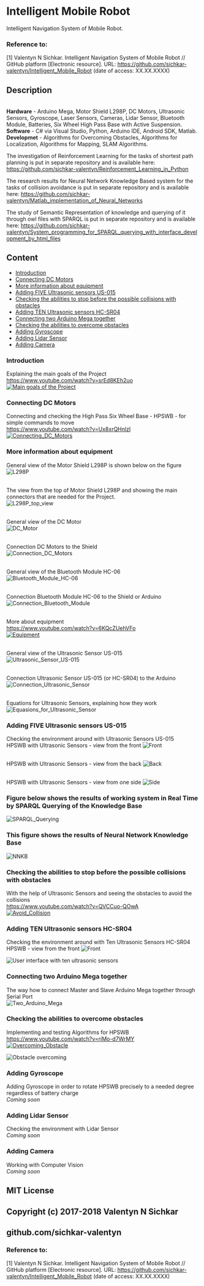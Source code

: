 # Intelligent Mobile Robot
Intelligent Navigation System of Mobile Robot.

### Reference to:
[1] Valentyn N Sichkar. Intelligent Navigation System of Mobile Robot // GitHub platform [Electronic resource]. URL: https://github.com/sichkar-valentyn/Intelligent_Mobile_Robot (date of access: XX.XX.XXXX)

## Description
<br/><b>Hardware</b> - Arduino Mega, Motor Shield L298P, DC Motors, Ultrasonic Sensors, Gyroscope, Laser Sensors, Cameras, Lidar Sensor, Bluetooth Module, Batteries, Six Wheel High Pass Base with Active Suspension.
<br/><b>Software</b> - C# via Visual Studio, Python, Arduino IDE, Android SDK, Matlab.
<br/><b>Developmet</b> - Algorithms for Overcoming Obstacles, Algorithms for Localization, Algorithms for Mapping, SLAM Algorithms.

The investigation of Reinforcement Learning for the tasks of shortest path planning is put in separate repository and is available here: https://github.com/sichkar-valentyn/Reinforcement_Learning_in_Python

The research results for Neural Network Knowledge Based system for the tasks of collision avoidance is put in separate repository and is available here: https://github.com/sichkar-valentyn/Matlab_implementation_of_Neural_Networks

The study of Semantic Representation of knowledge and querying of it through owl files with SPARQL is put in separate repository and is available here: https://github.com/sichkar-valentyn/System_programming_for_SPARQL_querying_with_interface_development_by_html_files

## Content
* <a href="#Introduction">Introduction</a>
* <a href="#Connecting DC Motors">Connecting DC Motors</a>
* <a href="#More information about equipment">More information about equipment</a>
* <a href="#Adding FIVE Ultrasonic sensors US-015">Adding FIVE Ultrasonic sensors US-015</a>
* <a href="#Checking the abilities to stop before the possible collisions with obstacles">Checking the abilities to stop before the possible collisions with obstacles</a>
* <a href="#Adding TEN Ultrasonic sensors HC-SR04">Adding TEN Ultrasonic sensors HC-SR04</a>
* <a href="#Connecting two Arduino Mega together">Connecting two Arduino Mega together</a>
* <a href="#Checking the abilities to overcome obstacles">Checking the abilities to overcome obstacles</a>
* <a href="#Adding Gyroscope">Adding Gyroscope</a>
* <a href="#Adding Lidar Sensor">Adding Lidar Sensor</a>
* <a href="#Adding Camera">Adding Camera</a>

### <a name="Introduction">Introduction</a>
Explaining the main goals of the Project
<br/>https://www.youtube.com/watch?v=srEd8KEh2uo
<br>[![Main goals of the Project](https://img.youtube.com/vi/srEd8KEh2uo/0.jpg)](https://www.youtube.com/watch?v=srEd8KEh2uo)

### <a name="Connecting DC Motors">Connecting DC Motors</a>
Connecting and checking the High Pass Six Wheel Base - HPSWB - for simple commands to move
<br/>https://www.youtube.com/watch?v=Ux8xrQHnlzI
<br>[![Connecting_DC_Motors](https://img.youtube.com/vi/Ux8xrQHnlzI/0.jpg)](https://www.youtube.com/watch?v=Ux8xrQHnlzI)

### <a name="More information about equipment">More information about equipment</a>
General view of the Motor Shield L298P is shown below on the figure
![L298P](images/L298P.jpg)

<br/>The view from the top of Motor Shield L298P and showing the main connectors that are needed for the Project.
<br/>![L298P_top_view](images/L298P_top_view.png)

<br/>General view of the DC Motor
<br/>![DC_Motor](images/DC_Motors.png)

<br/>Connection DC Motors to the Shield
<br/>![Connection_DC_Motors](images/DC_Motors_7.png)

<br/>General view of the Bluetooth Module HC-06
<br/>![Bluetooth_Module_HC-06](images/Bluetooth_Module_HC-06.jpg)

<br/>Connection Bluetooth Module HC-06 to the Shield or Arduino
<br/>![Connection_Bluetooth_Module](images/HC-06_Connectors.jpg)

<br/>More about equipment
<br/>https://www.youtube.com/watch?v=6KQcZUehVFo
<br>[![Equipment](https://img.youtube.com/vi/6KQcZUehVFo/0.jpg)](https://www.youtube.com/watch?v=6KQcZUehVFo)

<br/>General view of the Ultrasonic Sensor US-015
<br/>![Ultrasonic_Sensor_US-015](images/General_View_of_US-015.jpg)

<br/>Connection Ultrasonic Sensor US-015 (or HC-SR04) to the Arduino
<br/>![Connection_Ultrasonic_Sensor](images/Connection_of_Ultrasonic_Sensor.png)

<br/>Equations for Ultrasonic Sensors, explaining how they work
<br/>![Equasions_for_Ultrasonic_Sensor](images/Equasions_for_Ultrasonic_Sensor.png)

### <a name="Adding FIVE Ultrasonic sensors US-015">Adding FIVE Ultrasonic sensors US-015</a>
Checking the environment around with Ultrasonic Sensors US-015
<br/>HPSWB with Ultrasonic Sensors - view from the front
![Front](images/SWB_with_Ultrasonic_Sensors_Front.jpg)

<br/>HPSWB with Ultrasonic Sensors - view from the back
![Back](images/SWB_with_Ultrasonic_Sensors_Back.jpg)

<br/>HPSWB with Ultrasonic Sensors - view from one side
![Side](images/SWB_with_Ultrasonic_Sensors_Side.jpg)

### Figure below shows the results of working system in Real Time by SPARQL Querying of the Knowledge Base
![SPARQL_Querying](images/SPARQL_Querying_of_KB.png)

### This figure shows the results of Neural Network Knowledge Base
![NNKB](images/Results_of_the_Neural_Network.png)

### <a name="Checking the abilities to stop before the possible collisions with obstacles">Checking the abilities to stop before the possible collisions with obstacles</a>
With the help of Ultrasonic Sensors and seeing the obstacles to avoid the collisions
<br/>https://www.youtube.com/watch?v=QVCCuo-QOwA
<br>[![Avoid_Collision](https://img.youtube.com/vi/QVCCuo-QOwA/0.jpg)](https://www.youtube.com/watch?v=QVCCuo-QOwA)

### <a name="Adding TEN Ultrasonic sensors HC-SR04">Adding TEN Ultrasonic sensors HC-SR04</a>
Checking the environment around with Ten Ultrasonic Sensors HC-SR04
<br/>HPSWB - view from the front
![Front](images/HPSWB_with_Ten_Ultrasonic_Sensors.jpg)

<img src="images/User_interface.gif" alt="User interface with ten ultrasonic sensors">

### <a name="Connecting two Arduino Mega together">Connecting two Arduino Mega together</a>
The way how to connect Master and Slave Arduino Mega together through Serial Port
<br/>![Two_Arduino_Mega](images/2ArduinoMega2560.png)

### <a name="Checking the abilities to overcome obstacles">Checking the abilities to overcome obstacles</a>
Implementing and testing Algorithms for HPSWB
<br/>https://www.youtube.com/watch?v=rjMo-d7WrMY
<br>[![Overcoming_Obstacle](https://img.youtube.com/vi/rjMo-d7WrMY/0.jpg)](https://www.youtube.com/watch?v=rjMo-d7WrMY)

<img src="images/Obstacle_overcoming.gif" alt="Obstacle overcoming">

### <a name="Adding Gyroscope">Adding Gyroscope</a>
Adding Gyroscope in order to rotate HPSWB precisely to a needed degree regardless of battery charge
<br/>_Coming soon_

### <a name="Adding Lidar Sensor">Adding Lidar Sensor</a>
Checking the environment with Lidar Sensor
<br/>_Coming soon_

### <a name="Adding Camera">Adding Camera</a>
Working with Computer Vision
<br/>_Coming soon_

## MIT License
## Copyright (c) 2017-2018 Valentyn N Sichkar
## github.com/sichkar-valentyn
### Reference to:
[1] Valentyn N Sichkar. Intelligent Navigation System of Mobile Robot // GitHub platform [Electronic resource]. URL: https://github.com/sichkar-valentyn/Intelligent_Mobile_Robot (date of access: XX.XX.XXXX)
